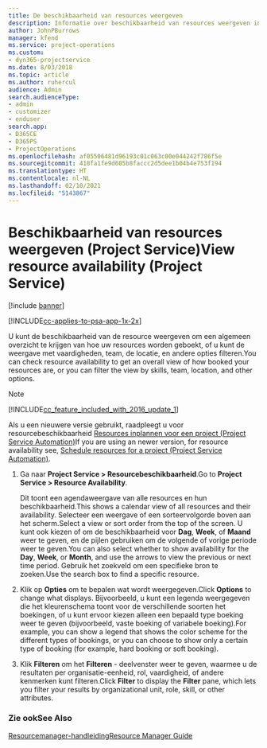 ```yaml
---
title: De beschikbaarheid van resources weergeven
description: Informatie over beschikbaarheid van resources weergeven in Project Service
author: JohnPBurrows
manager: kfend
ms.service: project-operations
ms.custom:
- dyn365-projectservice
ms.date: 8/03/2018
ms.topic: article
ms.author: ruhercul
audience: Admin
search.audienceType:
- admin
- customizer
- enduser
search.app:
- D365CE
- D365PS
- ProjectOperations
ms.openlocfilehash: af05506481d96193c01c063c00e044242f786f5e
ms.sourcegitcommit: 418fa1fe9d605b8faccc2d5dee1b04b4e753f194
ms.translationtype: HT
ms.contentlocale: nl-NL
ms.lasthandoff: 02/10/2021
ms.locfileid: "5143867"
---
```

# <a name="view-resource-availability-project-service"></a><span data-ttu-id="9485e-103">Beschikbaarheid van resources weergeven (Project Service)</span><span class="sxs-lookup"><span data-stu-id="9485e-103">View resource availability (Project Service)</span></span>

[!include [banner](../includes/psa-now-project-operations.md)]

[!INCLUDE[cc-applies-to-psa-app-1x-2x](../includes/cc-applies-to-psa-app-1x-2x.md)]

<span data-ttu-id="9485e-104">U kunt de beschikbaarheid van de resource weergeven om een algemeen overzicht te krijgen van hoe uw resources worden geboekt, of u kunt de weergave met vaardigheden, team, de locatie, en andere opties filteren.</span><span class="sxs-lookup"><span data-stu-id="9485e-104">You can check resource availability to get an overall view of how booked your resources are, or you can filter the view by skills, team, location, and other options.</span></span>  
  
> [!NOTE]
> [!INCLUDE[cc_feature_included_with_2016_update_1](../includes/cc-feature-included-with-2016-update-1.md)]  
> 
>  <span data-ttu-id="9485e-105">Als u een nieuwere versie gebruikt, raadpleegt u voor resourcebeschikbaarheid [Resources inplannen voor een project (Project Service Automation)](../psa/schedule-resources-project.md)</span><span class="sxs-lookup"><span data-stu-id="9485e-105">If you are using an newer version, for resource availability see, [Schedule resources for a project (Project Service Automation)](../psa/schedule-resources-project.md).</span></span>  

1. <span data-ttu-id="9485e-106">Ga naar **Project Service > Resourcebeschikbaarheid**.</span><span class="sxs-lookup"><span data-stu-id="9485e-106">Go to **Project Service > Resource Availability**.</span></span>  

    <span data-ttu-id="9485e-107">Dit toont een agendaweergave van alle resources en hun beschikbaarheid.</span><span class="sxs-lookup"><span data-stu-id="9485e-107">This shows a calendar view of all resources and their availability.</span></span> <span data-ttu-id="9485e-108">Selecteer een weergave of een sorteervolgorde boven aan het scherm.</span><span class="sxs-lookup"><span data-stu-id="9485e-108">Select a view or sort order from the top of the screen.</span></span> <span data-ttu-id="9485e-109">U kunt ook kiezen of om de beschikbaarheid voor **Dag**, **Week**, of **Maand** weer te geven, en de pijlen gebruiken om de volgende of vorige periode weer te geven.</span><span class="sxs-lookup"><span data-stu-id="9485e-109">You can also select whether to show availability for the **Day**, **Week**, or **Month**, and use the arrows to view the previous or next time period.</span></span> <span data-ttu-id="9485e-110">Gebruik het zoekveld om een specifieke bron te zoeken.</span><span class="sxs-lookup"><span data-stu-id="9485e-110">Use the search box to find a specific resource.</span></span>  

2. <span data-ttu-id="9485e-111">Klik op **Opties** om te bepalen wat wordt weergegeven.</span><span class="sxs-lookup"><span data-stu-id="9485e-111">Click **Options** to change what displays.</span></span> <span data-ttu-id="9485e-112">Bijvoorbeeld, u kunt een legenda weergegeven die het kleurenschema toont voor de verschillende soorten het boekingen, of u kunt ervoor kiezen alleen een bepaald type boeking weer te geven (bijvoorbeeld, vaste boeking of variabele boeking).</span><span class="sxs-lookup"><span data-stu-id="9485e-112">For example, you can show a legend that shows the color scheme for the different types of bookings, or you can choose to show only a certain type of booking (for example, hard booking or soft booking).</span></span>  

3. <span data-ttu-id="9485e-113">Klik **Filteren** om het **Filteren** - deelvenster weer te geven, waarmee u de resultaten per organisatie-eenheid, rol, vaardigheid, of andere kenmerken kunt filteren.</span><span class="sxs-lookup"><span data-stu-id="9485e-113">Click **Filter** to display the **Filter** pane, which lets you filter your results by organizational unit, role, skill, or other attributes.</span></span>  

### <a name="see-also"></a><span data-ttu-id="9485e-114">Zie ook</span><span class="sxs-lookup"><span data-stu-id="9485e-114">See Also</span></span>  
 [<span data-ttu-id="9485e-115">Resourcemanager-handleiding</span><span class="sxs-lookup"><span data-stu-id="9485e-115">Resource Manager Guide</span></span>](../psa/resource-manager-guide.md)
